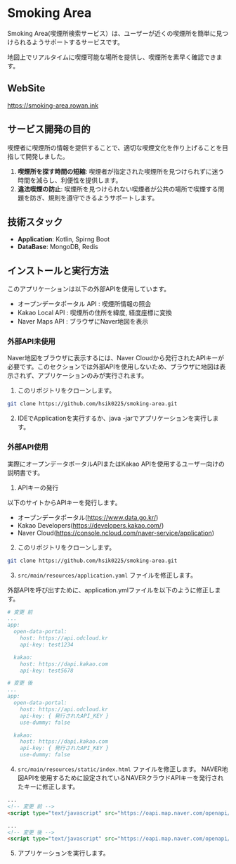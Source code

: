 # Smoking Area
Smoking Area(喫煙所検索サービス）は、ユーザーが近くの喫煙所を簡単に見つけられるようサポートするサービスです。

地図上でリアルタイムに喫煙可能な場所を提供し、喫煙所を素早く確認できます。

## WebSite
https://smoking-area.rowan.ink

## サービス開発の目的
喫煙者に喫煙所の情報を提供することで、適切な喫煙文化を作り上げることを目指して開発しました。
1. **喫煙所を探す時間の短縮**: 喫煙者が指定された喫煙所を見つけられずに迷う時間を減らし、利便性を提供します。
2. **違法喫煙の防止**: 喫煙所を見つけられない喫煙者が公共の場所で喫煙する問題を防ぎ、規則を遵守できるようサポートします。

## 技術スタック
- **Application**: Kotlin, Spirng Boot 
- **DataBase**: MongoDB, Redis

## インストールと実行方法
このアプリケーションは以下の外部APIを使用しています。
- オープンデータポータル API : 喫煙所情報の照会
- Kakao Local API : 喫煙所の住所を緯度, 経度座標に変換
- Naver Maps API : ブラウザにNaver地図を表示

### 外部API未使用
Naver地図をブラウザに表示するには、Naver Cloudから発行されたAPIキーが必要です。このセクションでは外部APIを使用しないため、ブラウザに地図は表示されず、アプリケーションのみが実行されます。
1. このリポジトリをクローンします。
```bash
git clone https://github.com/hsik0225/smoking-area.git
```

2. IDEでApplicationを実行するか、java -jarでアプリケーションを実行します。

### 外部API使用
実際にオープンデータポータルAPIまたはKakao APIを使用するユーザー向けの説明書です。
1. APIキーの発行

以下のサイトからAPIキーを発行します。
- オープンデータポータル(https://www.data.go.kr/)
- Kakao Developers(https://developers.kakao.com/)
- Naver Cloud(https://console.ncloud.com/naver-service/application)
2. このリポジトリをクローンします。
```bash
git clone https://github.com/hsik0225/smoking-area.git
```

3. `src/main/resources/application.yaml` ファイルを修正します。

外部APIを呼び出すために、application.ymlファイルを以下のように修正します。
```yml
# 変更 前
...
app:
  open-data-portal:
    host: https://api.odcloud.kr
    api-key: test1234

  kakao:
    host: https://dapi.kakao.com
    api-key: test5678

# 変更 後
...
app:
  open-data-portal:
    host: https://api.odcloud.kr
    api-key: { 発行されたAPI_KEY }
    use-dummy: false

  kakao:
    host: https://dapi.kakao.com
    api-key: { 発行されたAPI_KEY }
    use-dummy: false
```

4. `src/main/resources/static/index.html` ファイルを修正します。
   NAVER地図APIを使用するために設定されているNAVERクラウドAPIキーを発行されたキーに修正します。
```html
...
<!-- 変更 前 -->
<script type="text/javascript" src="https://oapi.map.naver.com/openapi/v3/maps.js?ncpClientId=m9b7lkyrot"></script>

...
<!-- 変更 後 -->
<script type="text/javascript" src="https://oapi.map.naver.com/openapi/v3/maps.js?ncpClientId={ 発行された NAVER クラウドAPIキー }"></script>
```

5. アプリケーションを実行します。
